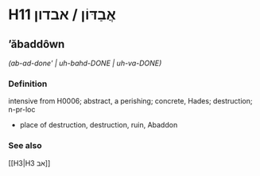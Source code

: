 # H11 אֲבַדּוֹן / אבדון

## ʼăbaddôwn

_(ab-ad-done' | uh-bahd-DONE | uh-va-DONE)_

### Definition

intensive from H0006; abstract, a perishing; concrete, Hades; destruction; n-pr-loc

- place of destruction, destruction, ruin, Abaddon

### See also

[[H3|H3 אב]]
